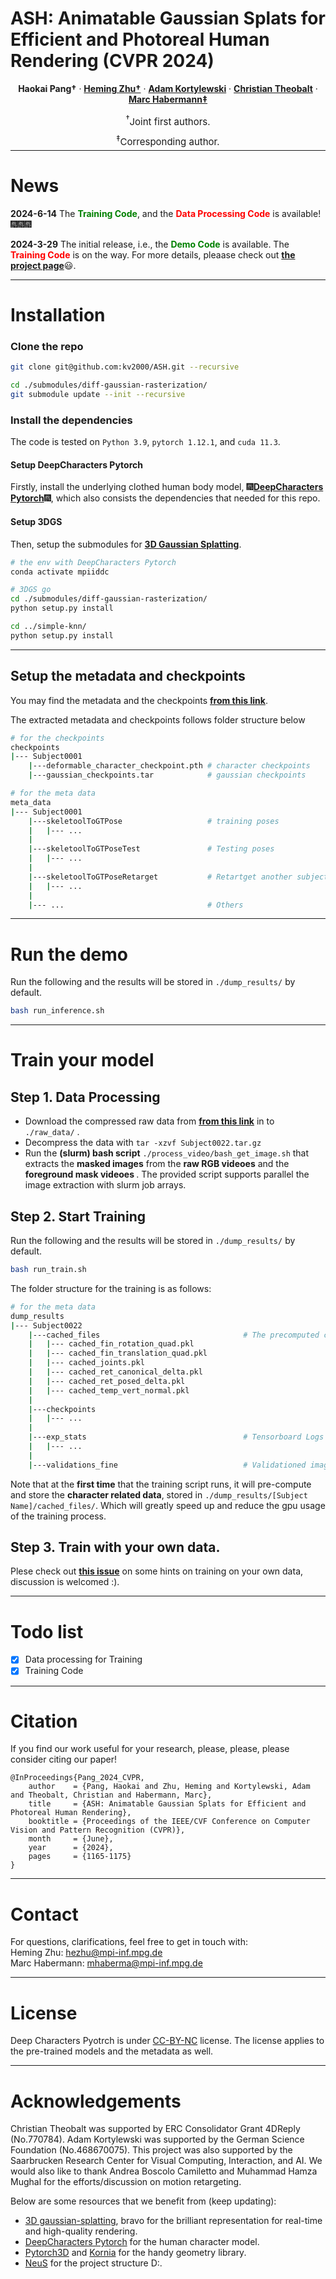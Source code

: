 # ASH: Animatable Gaussian Splats for Efficient and Photoreal Human Rendering (CVPR 2024)

  <p align="center">
    <strong>Haokai Pang&dagger;</strong>
    ·    
    <a href="https://people.mpi-inf.mpg.de/~hezhu/"><strong>Heming Zhu&dagger;</strong></a>
    ·
    <a href="https://gvrl.mpi-inf.mpg.de/"><strong>Adam Kortylewski</strong></a>
    ·
    <a href="https://people.mpi-inf.mpg.de/~theobalt/"><strong>Christian Theobalt</strong></a>
    ·
    <a href="https://people.mpi-inf.mpg.de/~mhaberma/"><strong>Marc Habermann&ddagger;</strong></a>
  </p> 
  <p align="center" style="font-size:15px; margin-bottom:-5px !important;"><sup>&dagger;</sup>Joint first authors.</p>
  <p align="center" style="font-size:15px; margin-bottom:-10px !important;"><sup>&ddagger;</sup>Corresponding author.</p>

---

# News
**2024-6-14** The <strong><font color=green>Training Code</font></strong>, and the <strong><font color=red>Data Processing Code</font></strong> is available! :fireworks::fireworks::fireworks:

**2024-3-29** The initial release, i.e., the <strong><font color=green>Demo Code</font></strong> is available. The <strong><font color=red>Training Code</font></strong> is on the way. For more details, pleaase check out <a href="https://vcai.mpi-inf.mpg.de/projects/ash/"><strong>the project page</strong></a>:smiley:.

---

# Installation
### Clone the repo
```bash
git clone git@github.com:kv2000/ASH.git --recursive

cd ./submodules/diff-gaussian-rasterization/
git submodule update --init --recursive
```
### Install the dependencies

The code is tested on ```Python 3.9```, ```pytorch 1.12.1```, and ```cuda 11.3```.


#### Setup DeepCharacters Pytorch

Firstly, install the underlying clothed human body model, :fireworks:<a href="https://github.com/kv2000/DeepCharacters_Pytorch"><strong>DeepCharacters Pytorch</strong></a>:fireworks:, which also consists the dependencies that needed for this repo.

#### Setup 3DGS

Then, setup the submodules for <a href="https://github.com/graphdeco-inria/gaussian-splatting"><strong>3D Gaussian Splatting</strong></a>.

```bash
# the env with DeepCharacters Pytorch
conda activate mpiiddc 

# 3DGS go
cd ./submodules/diff-gaussian-rasterization/
python setup.py install

cd ../simple-knn/
python setup.py install
```

---
## Setup the metadata and checkpoints
You may find the metadata and the checkpoints <a href="https://gvv-assets.mpi-inf.mpg.de/ASH/"><strong>from this link</strong></a>. 

The extracted metadata and checkpoints follows folder structure below

```bash
# for the checkpoints
checkpoints
|--- Subject0001
    |---deformable_character_checkpoint.pth # character checkpoints
    |---gaussian_checkpoints.tar            # gaussian checkpoints

# for the meta data
meta_data
|--- Subject0001
    |---skeletoolToGTPose                   # training poses
    |   |--- ... 
    |
    |---skeletoolToGTPoseTest               # Testing poses
    |   |--- ...
    |
    |---skeletoolToGTPoseRetarget           # Retartget another subject's pose
    |   |--- ...
    |
    |--- ...                                # Others

```

---
# Run the demo 
Run the following and the results will be stored in ```./dump_results/``` by default.

```bash
bash run_inference.sh
```

---
# Train your model
## Step 1. Data Processing
- Download the compressed  raw data from <a href="https://gvv-assets.mpi-inf.mpg.de/ASH/"><strong>from this link</strong></a> in to ```./raw_data/``` .
- Decompress the data with ```tar -xzvf Subject0022.tar.gz```
- Run the <strong>(slurm) bash script</strong> ```./process_video/bash_get_image.sh``` that extracts the <strong>masked images</strong> from the <strong>raw RGB videoes</strong> and the <strong>foreground mask videoes </strong>. The provided script supports parallel the image extraction with slurm job arrays.

## Step 2. Start Training
Run the following and the results will be stored in ```./dump_results/``` by default.

```bash
bash run_train.sh
```

The folder structure for the training is as follows:

```bash
# for the meta data
dump_results
|--- Subject0022
    |---cached_files                                # The precomputed character related
    |   |--- cached_fin_rotation_quad.pkl
    |   |--- cached_fin_translation_quad.pkl
    |   |--- cached_joints.pkl
    |   |--- cached_ret_canonical_delta.pkl
    |   |--- cached_ret_posed_delta.pkl
    |   |--- cached_temp_vert_normal.pkl
    |
    |---checkpoints                               
    |   |--- ...
    |
    |---exp_stats                                   # Tensorboard Logs
    |   |--- ...
    |
    |---validations_fine                            # Validationed images every X Frames
```

Note that at the <strong>first time</strong> that the training script runs, it will pre-compute and store the <strong>character related data</strong>, stored in ```./dump_results/[Subject Name]/cached_files/```. Which will greatly speed up and reduce the gpu usage of the training process.

## Step 3. Train with your own data.

Plese check out <a href="https://github.com/kv2000/ASH/issues/4"><strong>this issue</strong></a> on some hints on training on your own data, discussion is welcomed :).


---
# Todo list

- [x] Data processing for Training
- [x] Training Code

---

# Citation

If you find our work useful for your research, please, please, please consider citing our paper!

```
@InProceedings{Pang_2024_CVPR,
    author    = {Pang, Haokai and Zhu, Heming and Kortylewski, Adam and Theobalt, Christian and Habermann, Marc},
    title     = {ASH: Animatable Gaussian Splats for Efficient and Photoreal Human Rendering},
    booktitle = {Proceedings of the IEEE/CVF Conference on Computer Vision and Pattern Recognition (CVPR)},
    month     = {June},
    year      = {2024},
    pages     = {1165-1175}
}
```

---

# Contact
For questions, clarifications, feel free to get in touch with:  
Heming Zhu: hezhu@mpi-inf.mpg.de  
Marc Habermann: mhaberma@mpi-inf.mpg.de  

---
# License
Deep Characters Pyotrch is under [CC-BY-NC](https://creativecommons.org/licenses/by-nc/4.0/) license. The license applies to the pre-trained models and the metadata as well.

---
# Acknowledgements
Christian Theobalt was supported by ERC Consolidator Grant 4DReply (No.770784). Adam Kortylewski was supported by the German Science Foundation (No.468670075). This project was also supported by the Saarbrucken Research Center for Visual Computing, Interaction, and AI. We would also like to thank Andrea Boscolo Camiletto and Muhammad Hamza Mughal for the efforts/discussion on motion retargeting.

Below are some resources that we benefit from (keep updating):

- <a href="https://github.com/graphdeco-inria/gaussian-splatting">3D gaussian-splatting</a>, bravo for the brilliant representation for real-time and high-quality rendering.
- <a href="https://github.com/kv2000/DeepCharacters_Pytorch">DeepCharacters Pytorch</a> for the human character model.
- <a href="https://pytorch3d.org/">Pytorch3D</a> and <a href="https://github.com/kornia/kornia">Kornia</a> for the handy geometry library.
- <a href="https://github.com/Totoro97/NeuS">NeuS</a> for the project structure D:.
